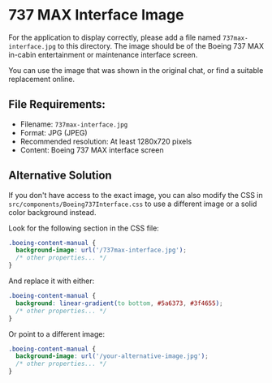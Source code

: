 # 737 MAX Interface Image

For the application to display correctly, please add a file named `737max-interface.jpg` to this directory. The image should be of the Boeing 737 MAX in-cabin entertainment or maintenance interface screen.

You can use the image that was shown in the original chat, or find a suitable replacement online.

## File Requirements:
- Filename: `737max-interface.jpg`
- Format: JPG (JPEG)
- Recommended resolution: At least 1280x720 pixels
- Content: Boeing 737 MAX interface screen

## Alternative Solution
If you don't have access to the exact image, you can also modify the CSS in `src/components/Boeing737Interface.css` to use a different image or a solid color background instead.

Look for the following section in the CSS file:
```css
.boeing-content-manual {
  background-image: url('/737max-interface.jpg');
  /* other properties... */
}
```

And replace it with either:
```css
.boeing-content-manual {
  background: linear-gradient(to bottom, #5a6373, #3f4655);
  /* other properties... */
}
```

Or point to a different image:
```css
.boeing-content-manual {
  background-image: url('/your-alternative-image.jpg');
  /* other properties... */
}
``` 